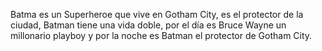 Batma es un Superheroe que vive en Gotham City, es el protector de la ciudad, Batman tiene una vida doble, por el día es Bruce Wayne un millonario playboy y por la noche es Batman el protector de Gotham City.
